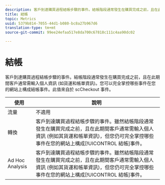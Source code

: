 ```yaml
---
description: 客戶到達購買過程結帳步驟的事件。結帳階段通常發生在購買完成之前，且在此期間客戶通常需輸入個人資訊 (如貨運和帳單資訊)。您可以完全掌控哪些事件在您的網站上構成結帳事件。此值來自於 scCheckout 事件。
title: 結帳
topic: Metrics
uuid: 5379b814-7055-44d1-b080-bc8a27b967d6
translation-type: tm+mt
source-git-commit: 99ee24efaa517e8da700c67818c111c4aa90dc02

---
```



# 結帳

客戶到達購買過程結帳步驟的事件。結帳階段通常發生在購買完成之前，且在此期間客戶通常需輸入個人資訊 (如貨運和帳單資訊)。您可以完全掌控哪些事件在您的網站上構成結帳事件。此值來自於 scCheckout 事件。

| 使用 | 說明 |
|---|---|
| 流量 | 不適用 |
| 轉換 | 客戶到達購買過程結帳步驟的事件。雖然結帳階段通常發生在購買完成之前，且在此期間客戶通常需輸入個人資訊 (例如其貨運和帳單資訊)，但您仍可完全掌控哪些事件在您的網站上構成[!UICONTROL 結帳]事件。 |
| Ad Hoc Analysis | 客戶到達購買過程結帳步驟的事件。雖然結帳階段通常發生在購買完成之前，且在此期間客戶通常需輸入個人資訊 (例如其貨運和帳單資訊)，但您仍可完全掌控哪些事件在您的網站上構成[!UICONTROL 結帳]事件。 |


